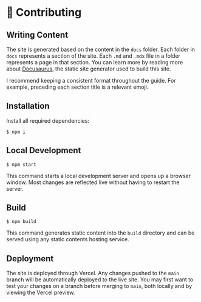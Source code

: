 # 🤝 Contributing

## Writing Content

The site is generated based on the content in the `docs` folder. Each folder in `docs` represents a section of the site. Each `.md` and `.mdx` file in a folder represents a page in that section. You can learn more by reading more about [Docusaurus](https://github.com/facebook/docusaurus), the static site generator used to build this site.

I recommend keeping a consistent format throughout the guide. For example, preceding each section title is a relevant emoji.

## Installation

Install all required dependencies:

```
$ npm i
```

## Local Development

```
$ npm start
```

This command starts a local development server and opens up a browser window. Most changes are reflected live without having to restart the server.

## Build

```
$ npm build
```

This command generates static content into the `build` directory and can be served using any static contents hosting service.

## Deployment

The site is deployed through Vercel. Any changes pushed to the `main` branch will be automatically deployed to the live site. You may first want to test your changes on a branch before merging to `main`, both locally and by viewing the Vercel preview.
